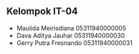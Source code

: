 ## Kelompok IT-04

* Maulida Meirisdiana 05311940000005
* Dava Aditya Jauhar 05311940000030
* Gerry Putra Fresnando 05311940000031
